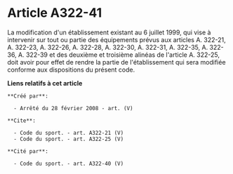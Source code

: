 # Article A322-41

La modification d'un établissement existant au 6 juillet 1999, qui vise à intervenir sur tout ou partie des équipements
prévus aux articles A. 322-21, A. 322-23, A. 322-26, A. 322-28, A. 322-30, A. 322-31, A. 322-35, A. 322-36, A. 322-39 et des
deuxième et troisième alinéas de l'article A. 322-25, doit avoir pour effet de rendre la partie de l'établissement qui sera
modifiée conforme aux dispositions du présent code.

**Liens relatifs à cet article**

	**Créé par**:

	  - Arrêté du 28 février 2008 - art. (V)

	**Cite**:

	  - Code du sport. - art. A322-21 (V)
	  - Code du sport. - art. A322-25 (V)

	**Cité par**:

	  - Code du sport. - art. A322-40 (V)
